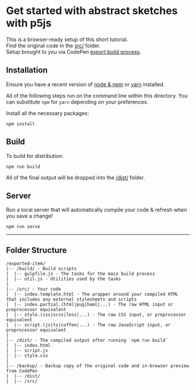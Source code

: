 # Get started with abstract sketches with p5js

This is a browser-ready setup of this short tutorial.   
Find the original code in the [src/](./src/) folder.  
Setup brought to you via CodePen [export build process](https://blog.codepen.io/documentation/export-with-build-process/).

## Installation

Ensure you have a recent version of [node & npm](https://nodejs.org/en/download/) or [yarn](https://yarnpkg.com/en/docs/install) installed.

All of the following steps run on the command line within this directory. You can substitute `npm` for `yarn` depending on your preferences.

Install all the necessary packages:

```
npm install
```

## Build

To build for distribution:

```
npm run build
```

All of the final output will be dropped into the [/dist/](./dist) folder.

## Server

Run a local server that will automatically compile your code & refresh when you save a change!

```
npm run serve
```

---

## Folder Structure

```
/exported-item/
|-- /build/ - Build scripts
|  |-- gulpfile.js - The tasks for the main build process
|  |-- util.js - Utilities used by the tasks
|
|-- /src/ - Your code
|  |-- index.template.html - The wrapper around your compiled HTML that includes any external stylesheets and scripts
|  |-- index.partial.(html|pug|haml|...) - The raw HTML input or preprocessor equivalent
|  |-- style.(css|scss|less|...) - The raw CSS input, or preprocessor equivalent
|  |-- script.(js|ts|coffee|...) - The raw JavaScript input, or preprocessor equivalent
|
|-- /dist/ - The compiled output after running `npm run build`
|  |-- index.html
|  |-- script.js
|  |-- style.css
|
|-- /backup/ - Backup copy of the original code and in-browser preview from CodePen
|  |-- /dist/
|  |-- /src/
```
